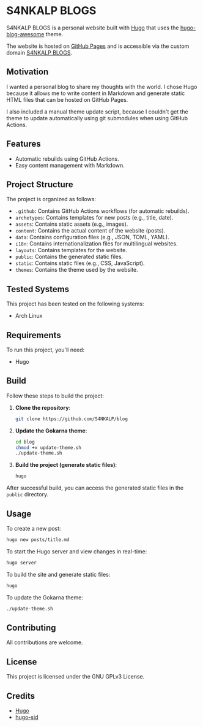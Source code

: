 # S4NKALP BLOGS

S4NKALP BLOGS is a personal website built with [Hugo](https://gohugo.io/) that uses the [hugo-blog-awesome](https://github.com/hugo-sid/hugo-blog-awesome/) theme.

The website is hosted on [GitHub Pages](https://pages.github.com/) and is accessible via the custom domain [S4NKALP BLOGS](https://S4NKALP.github.io/blog/).


## Motivation

I wanted a personal blog to share my thoughts with the world. I chose Hugo because it allows me to write content in Markdown and generate static HTML files that can be hosted on GitHub Pages.

I also included a manual theme update script, because I couldn't get the theme to update automatically using git submodules when using GitHub Actions.


## Features

- Automatic rebuilds using GitHub Actions.
- Easy content management with Markdown.


## Project Structure

The project is organized as follows:

- `.github`: Contains GitHub Actions workflows (for automatic rebuilds).
- `archetypes`: Contains templates for new posts (e.g., title, date).
- `assets`: Contains static assets (e.g., images).
- `content`: Contains the actual content of the website (posts).
- `data`: Contains configuration files (e.g., JSON, TOML, YAML).
- `i18n`: Contains internationalization files for multilingual websites.
- `layouts`: Contains templates for the website.
- `public`: Contains the generated static files.
- `static`: Contains static files (e.g., CSS, JavaScript).
- `themes`: Contains the theme used by the website.


## Tested Systems

This project has been tested on the following systems:

- Arch Linux


## Requirements

To run this project, you'll need:

- Hugo


## Build

Follow these steps to build the project:

1. **Clone the repository**:
    ```bash
    git clone https://github.com/S4NKALP/blog
    ```

2. **Update the Gokarna theme**:
    ```bash
    cd blog
    chmod +x update-theme.sh
    ./update-theme.sh
    ```

3. **Build the project (generate static files)**:
    ```bash
    hugo
    ```

After successful build, you can access the generated static files in the `public` directory.


## Usage

To create a new post:

```bash
hugo new posts/title.md
```

To start the Hugo server and view changes in real-time:

```bash
hugo server
```

To build the site and generate static files:

```bash
hugo
```

To update the Gokarna theme:

```bash
./update-theme.sh
```


## Contributing

All contributions are welcome.


## License

This project is licensed under the GNU GPLv3 License.


## Credits

- [Hugo](https://gohugo.io/)
- [hugo-sid](https://github.com/hugo-sid/)
